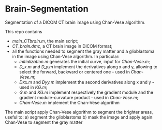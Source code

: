 # Brain-Segmentation
Segmentation of a DICOM CT brain image using Chan-Vese algorithm.

This repo contains 
- _main_CTbrain.m_, the main script;
- _CT_brain.dmc_, a CT brain image in DICOM format;
- all the functions needed to segment the gray matter and a glioblastoma in the image using Chan-Vese algorithm.
     In particular:
     - _initialization.m_ generates the initial curve, input for _Chan-Vese.m_;
     - _D_x.m_ and _D_y.m_ implement the derivatives along x and y, allowing to select the forward, backward or centered one - used in _Chan-Vese.m_;
     - _Dxx.m_ and _Dyy.m_ implement the second derivatives along x and y - used in _KG.m_;
     - _G.m_ and _KG.m_ implement respectively the gradient module and the gradient module-curvature product - used in _Chan-Vese.m_;
     - _Chan-Vese.m_ implement the Chan-Vese algorithm

The main script apply Chan-Vese algorithm to segment the brighter areas, useful to:
 a) segment the glioblastoma
 b) mask the image and apply again Chan-Vese to segment the gray matter

